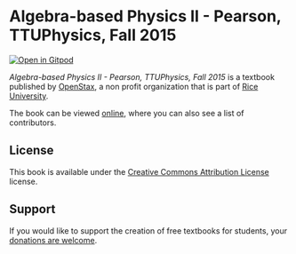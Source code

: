 # Algebra-based Physics II - Pearson, TTUPhysics, Fall 2015

[![Open in Gitpod](https://gitpod.io/button/open-in-gitpod.svg)](https://gitpod.io/from-referrer/)

_Algebra-based Physics II - Pearson, TTUPhysics, Fall 2015_ is a textbook published by [OpenStax](https://openstax.org/), a non profit organization that is part of [Rice University](https://www.rice.edu/).

The book can be viewed [online](https://github.com/cnx-user-books/cnxbook-algebra-based-physics-ii-pearson-ttuphysics-fall-2015/releases/latest), where you can also see a list of contributors.

## License
This book is available under the [Creative Commons Attribution License](./LICENSE) license.

## Support
If you would like to support the creation of free textbooks for students, your [donations are welcome](https://riceconnect.rice.edu/donation/support-openstax-banner).
